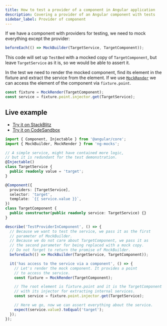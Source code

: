 ```yaml
---
title: How to test a provider of a component in Angular application
description: Covering a provider of an Angular component with tests
sidebar_label: Provider of component
---
```


If we have a component with providers for testing, we need to mock everything
except the provider:

```ts
beforeEach(() => MockBuilder(TargetService, TargetComponent));
```

This code will set up `TestBed` with a mocked copy of `TargetComponent`, but leave `TargetService` as it is,
so we would be able to assert it.

In the test we need to render the mocked component, find its element in the fixture and extract the service from the element.
If we use [`MockRender`](https://www.npmjs.com/package/ng-mocks#mockrender) we can access the element of the component via `fixture.point`.

```ts
const fixture = MockRender(TargetComponent);
const service = fixture.point.injector.get(TargetService);
```

## Live example

- [Try it on StackBlitz](https://stackblitz.com/github/ng-mocks/examples/tree/tests?file=src/examples/TestProviderInComponent/test.spec.ts&initialpath=%3Fspec%3DTestProviderInComponent)
- [Try it on CodeSandbox](https://codesandbox.io/s/github/ng-mocks/examples/tree/tests?file=/src/examples/TestProviderInComponent/test.spec.ts&initialpath=%3Fspec%3DTestProviderInComponent)

```ts title="https://github.com/ike18t/ng-mocks/blob/master/examples/TestProviderInComponent/test.spec.ts"
import { Component, Injectable } from '@angular/core';
import { MockBuilder, MockRender } from 'ng-mocks';

// A simple service, might have contained more logic,
// but it is redundant for the test demonstration.
@Injectable()
class TargetService {
  public readonly value = 'target';
}

@Component({
  providers: [TargetService],
  selector: 'target',
  template: `{{ service.value }}`,
})
class TargetComponent {
  public constructor(public readonly service: TargetService) {}
}

describe('TestProviderInComponent', () => {
  // Because we want to test the service, we pass it as the first
  // parameter of MockBuilder.
  // Because we do not care about TargetComponent, we pass it as
  // the second parameter for being replaced with a mock copy.
  // Do not forget to return the promise of MockBuilder.
  beforeEach(() => MockBuilder(TargetService, TargetComponent));

  it('has access to the service via a component', () => {
    // Let's render the mock component. It provides a point
    // to access the service.
    const fixture = MockRender(TargetComponent);

    // The root element is fixture.point and it is the TargetComponent
    // with its injector for extracting internal services.
    const service = fixture.point.injector.get(TargetService);

    // Here we go, now we can assert everything about the service.
    expect(service.value).toEqual('target');
  });
});
```
